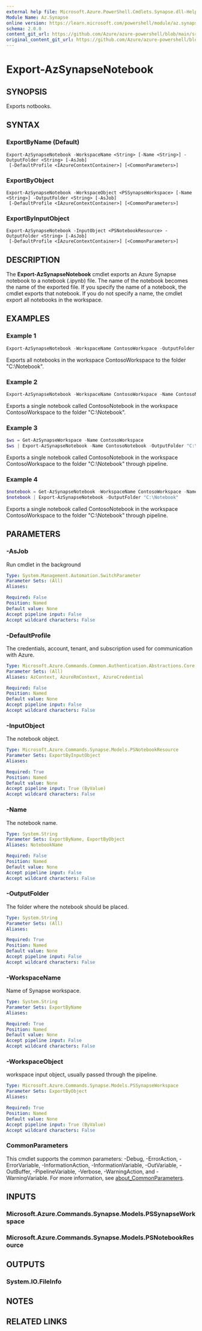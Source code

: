 ```yaml
---
external help file: Microsoft.Azure.PowerShell.Cmdlets.Synapse.dll-Help.xml
Module Name: Az.Synapse
online version: https://learn.microsoft.com/powershell/module/az.synapse/export-azsynapsenotebook
schema: 2.0.0
content_git_url: https://github.com/Azure/azure-powershell/blob/main/src/Synapse/Synapse/help/Export-AzSynapseNotebook.md
original_content_git_url: https://github.com/Azure/azure-powershell/blob/main/src/Synapse/Synapse/help/Export-AzSynapseNotebook.md
---
```


# Export-AzSynapseNotebook

## SYNOPSIS
Exports notbooks.

## SYNTAX

### ExportByName (Default)
```
Export-AzSynapseNotebook -WorkspaceName <String> [-Name <String>] -OutputFolder <String> [-AsJob]
 [-DefaultProfile <IAzureContextContainer>] [<CommonParameters>]
```

### ExportByObject
```
Export-AzSynapseNotebook -WorkspaceObject <PSSynapseWorkspace> [-Name <String>] -OutputFolder <String> [-AsJob]
 [-DefaultProfile <IAzureContextContainer>] [<CommonParameters>]
```

### ExportByInputObject
```
Export-AzSynapseNotebook -InputObject <PSNotebookResource> -OutputFolder <String> [-AsJob]
 [-DefaultProfile <IAzureContextContainer>] [<CommonParameters>]
```

## DESCRIPTION
The **Export-AzSynapseNotebook** cmdlet exports an Azure Synapse notebook to a notebook (.ipynb) file. 
The name of the notebook becomes the name of the exported file. If you specify the name of a notebook, the cmdlet exports that notebook. If you do not specify a name, the cmdlet export all notebooks in the workspace.

## EXAMPLES

### Example 1
```powershell
Export-AzSynapseNotebook -WorkspaceName ContosoWorkspace -OutputFolder "C:\Notebook"
```

Exports all notebooks in the workspace ContosoWorkspace to the folder "C:\Notebook".

### Example 2
```powershell
Export-AzSynapseNotebook -WorkspaceName ContosoWorkspace -Name ContosoNotebook -OutputFolder "C:\Notebook"
```

Exports a single notebook called ContosoNotebook in the workspace ContosoWorkspace to the folder "C:\Notebook".

### Example 3
```powershell
$ws = Get-AzSynapseWorkspace -Name ContosoWorkspace
$ws | Export-AzSynapseNotebook -Name ContosoNotebook -OutputFolder "C:\Notebook"
```

Exports a single notebook called ContosoNotebook in the workspace ContosoWorkspace to the folder "C:\Notebook" through pipeline.

### Example 4
```powershell
$notebook = Get-AzSynapseNotebook -WorkspaceName ContosoWorkspace -Name ContosoNotebook
$notebook | Export-AzSynapseNotebook -OutputFolder "C:\Notebook"
```

Exports a single notebook called ContosoNotebook in the workspace ContosoWorkspace to the folder "C:\Notebook" through pipeline.

## PARAMETERS

### -AsJob
Run cmdlet in the background

```yaml
Type: System.Management.Automation.SwitchParameter
Parameter Sets: (All)
Aliases:

Required: False
Position: Named
Default value: None
Accept pipeline input: False
Accept wildcard characters: False
```

### -DefaultProfile
The credentials, account, tenant, and subscription used for communication with Azure.

```yaml
Type: Microsoft.Azure.Commands.Common.Authentication.Abstractions.Core.IAzureContextContainer
Parameter Sets: (All)
Aliases: AzContext, AzureRmContext, AzureCredential

Required: False
Position: Named
Default value: None
Accept pipeline input: False
Accept wildcard characters: False
```

### -InputObject
The notebook object.

```yaml
Type: Microsoft.Azure.Commands.Synapse.Models.PSNotebookResource
Parameter Sets: ExportByInputObject
Aliases:

Required: True
Position: Named
Default value: None
Accept pipeline input: True (ByValue)
Accept wildcard characters: False
```

### -Name
The notebook name.

```yaml
Type: System.String
Parameter Sets: ExportByName, ExportByObject
Aliases: NotebookName

Required: False
Position: Named
Default value: None
Accept pipeline input: False
Accept wildcard characters: False
```

### -OutputFolder
The folder where the notebook should be placed.

```yaml
Type: System.String
Parameter Sets: (All)
Aliases:

Required: True
Position: Named
Default value: None
Accept pipeline input: False
Accept wildcard characters: False
```

### -WorkspaceName
Name of Synapse workspace.

```yaml
Type: System.String
Parameter Sets: ExportByName
Aliases:

Required: True
Position: Named
Default value: None
Accept pipeline input: False
Accept wildcard characters: False
```

### -WorkspaceObject
workspace input object, usually passed through the pipeline.

```yaml
Type: Microsoft.Azure.Commands.Synapse.Models.PSSynapseWorkspace
Parameter Sets: ExportByObject
Aliases:

Required: True
Position: Named
Default value: None
Accept pipeline input: True (ByValue)
Accept wildcard characters: False
```

### CommonParameters
This cmdlet supports the common parameters: -Debug, -ErrorAction, -ErrorVariable, -InformationAction, -InformationVariable, -OutVariable, -OutBuffer, -PipelineVariable, -Verbose, -WarningAction, and -WarningVariable. For more information, see [about_CommonParameters](http://go.microsoft.com/fwlink/?LinkID=113216).

## INPUTS

### Microsoft.Azure.Commands.Synapse.Models.PSSynapseWorkspace

### Microsoft.Azure.Commands.Synapse.Models.PSNotebookResource

## OUTPUTS

### System.IO.FileInfo

## NOTES

## RELATED LINKS
